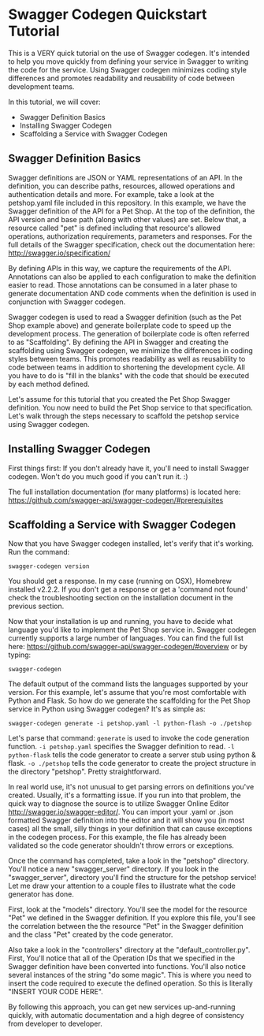 # Swagger Codegen Quickstart Tutorial
This is a VERY quick tutorial on the use of Swagger codegen.  It's intended to help you move quickly from defining your service in Swagger to writing the code for the service.  Using Swagger codegen minimizes coding style differences and promotes readability and reusability of code between development teams.

In this tutorial, we will cover:
* Swagger Definition Basics
* Installing Swagger Codegen
* Scaffolding a Service with Swagger Codegen


## Swagger Definition Basics
Swagger definitions are JSON or YAML representations of an API.  In the definition, you can describe paths, resources, allowed operations and authentication details and more.  For example, take a look at the petshop.yaml file included in this repository.  In this example, we have the Swagger definition of the API for a Pet Shop.  At the top of the definition, the API version and base path (along with other values) are set.  Below that, a resource called "pet" is defined including that resource's allowed operations, authorization requirements, parameters and responses.  For the full details of the Swagger specification, check out the documentation here:  http://swagger.io/specification/

By defining APIs in this way, we capture the requirements of the API.  Annotations can also be applied to each configuration to make the definition easier to read.  Those annotations can be consumed in a later phase to generate documentation AND code comments when the definition is used in conjunction with Swagger codegen.

Swagger codegen is used to read a Swagger definition (such as the Pet Shop example above) and generate boilerplate code to speed up the development process.  The generation of boilerplate code is often referred to as "Scaffolding".  By defining the API in Swagger and creating the scaffolding using Swagger codegen, we minimize the differences in coding styles between teams.  This promotes readability as well as reusablility to code between teams in addition to shortening the development cycle.  All you have to do is "fill in the blanks" with the code that should be executed by each method defined.

Let's assume for this tutorial that you created the Pet Shop Swagger definition.  You now need to build the Pet Shop service to that specification.  Let's walk through the steps necessary to scaffold the petshop service using Swagger codegen.  

## Installing Swagger Codegen
First things first:  If you don't already have it, you'll need to install Swagger codegen.  Won't do you much good if you can't run it.  :)

The full installation documentation (for many platforms) is located here:  https://github.com/swagger-api/swagger-codegen/#prerequisites

## Scaffolding a Service with Swagger Codegen

Now that you have Swagger codegen installed, let's verify that it's working.  Run the command:

`swagger-codegen version`

You should get a response.  In my case (running on OSX), Homebrew installed v2.2.2.  If you don't get a response or get a 'command not found' check the troubleshooting section on the installation document in the previous section.

Now that your installation is up and running, you have to decide what language you'd like to implement the Pet Shop service in.  Swagger codegen currently supports a large number of languages.  You can find the full list here:  https://github.com/swagger-api/swagger-codegen/#overview or by typing:

`swagger-codegen`

The default output of the command lists the languages supported by your version.  For this example, let's assume that you're most comfortable with Python and Flask.  So how do we generate the scaffolding for the Pet Shop service in Python using Swagger codegen?  It's as simple as:

`swagger-codegen generate -i petshop.yaml -l python-flash -o ./petshop`

Let's parse that command:  `generate` is used to invoke the code generation function.  `-i petshop.yaml` specifies the Swagger definition to read.  `-l python-flask` tells the code generator to create a server stub using python & flask.  `-o ./petshop` tells the code generator to create the project structure in the directory "petshop".  Pretty straightforward.  

In real world use, it's not unusual to get parsing errors on definitions you've created.  Usually, it's a formatting issue.  If you run into that problem, the quick way to diagnose the source is to utilize Swagger Online Editor http://swagger.io/swagger-editor/.  You can import your .yaml or .json formatted Swagger definition into the editor and it will show you (in most cases) all the small, silly things in your definition that can cause exceptions in the codegen process.  For this example, the file has already been validated so the code generator shouldn't throw errors or exceptions.  

Once the command has completed, take a look in the "petshop" directory.  You'll notice a new "swagger_server" directory.  If you look in the "swagger_server", directory you'll find the structure for the petshop service!  Let me draw your attention to a couple files to illustrate what the code generator has done.  

First, look at the "models" directory.  You'll see the model for the resource "Pet" we defined in the Swagger definition.  If you explore this file, you'll see the correlation between the the resource "Pet" in the Swagger definition and the class "Pet" created by the code generator.  

Also take a look in the "controllers" directory at the "default_controller.py".  First, You'll notice that all of the Operation IDs that we specified in the Swagger definition have been converted into functions.  You'll also notice several instances of the string "do some magic".  This is where you need to insert the code required to execute the defined operation.  So this is literally "INSERT YOUR CODE HERE".

By following this approach, you can get new services up-and-running quickly, with automatic documentation and a high degree of consistency from developer to developer.  
